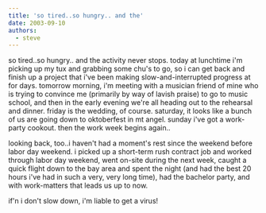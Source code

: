 ```yaml
---
title: 'so tired..so hungry.. and the'
date: 2003-09-10
authors:
  - steve
---
```


so tired..so hungry.. and the activity never stops. today at lunchtime i'm picking up my tux and grabbing some chu's to go, so i can get back and finish up a project that i've been making slow-and-interrupted progress at for days. tomorrow morning, i'm meeting with a musician friend of mine who is trying to convince me (primarily by way of lavish praise) to go to music school, and then in the early evening we're all heading out to the rehearsal and dinner. friday is the wedding, of course. saturday, it looks like a bunch of us are going down to oktoberfest in mt angel. sunday i've got a work-party cookout. then the work week begins again..

looking back, too..i haven't had a moment's rest since the weekend before labor day weekend. i picked up a short-term rush contract job and worked through labor day weekend, went on-site during the next week, caught a quick flight down to the bay area and spent the night (and had the best 20 hours i've had in such a very, very long time), had the bachelor party, and with work-matters that leads us up to now.

if'n i don't slow down, i'm liable to get a virus!
